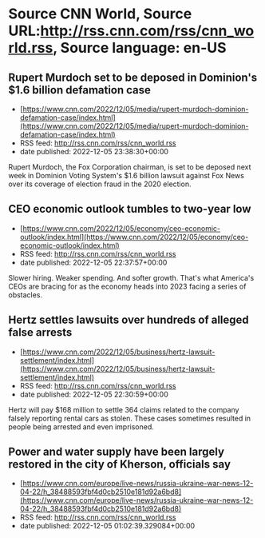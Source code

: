 # Source CNN World, Source URL:http://rss.cnn.com/rss/cnn_world.rss, Source language: en-US

## Rupert Murdoch set to be deposed in Dominion's $1.6 billion defamation case
 - [https://www.cnn.com/2022/12/05/media/rupert-murdoch-dominion-defamation-case/index.html](https://www.cnn.com/2022/12/05/media/rupert-murdoch-dominion-defamation-case/index.html)
 - RSS feed: http://rss.cnn.com/rss/cnn_world.rss
 - date published: 2022-12-05 23:38:30+00:00

Rupert Murdoch, the Fox Corporation chairman, is set to be deposed next week in Dominion Voting System's $1.6 billion lawsuit against Fox News over its coverage of election fraud in the 2020 election.

## CEO economic outlook tumbles to two-year low
 - [https://www.cnn.com/2022/12/05/economy/ceo-economic-outlook/index.html](https://www.cnn.com/2022/12/05/economy/ceo-economic-outlook/index.html)
 - RSS feed: http://rss.cnn.com/rss/cnn_world.rss
 - date published: 2022-12-05 22:37:57+00:00

Slower hiring. Weaker spending. And softer growth. That's what America's CEOs are bracing for as the economy heads into 2023 facing a series of obstacles.

## Hertz settles lawsuits over hundreds of alleged false arrests
 - [https://www.cnn.com/2022/12/05/business/hertz-lawsuit-settlement/index.html](https://www.cnn.com/2022/12/05/business/hertz-lawsuit-settlement/index.html)
 - RSS feed: http://rss.cnn.com/rss/cnn_world.rss
 - date published: 2022-12-05 22:30:59+00:00

Hertz will pay $168 million to settle 364 claims related to the company falsely reporting rental cars as stolen. These cases sometimes resulted in people being arrested and even imprisoned.

## Power and water supply have been largely restored in the city of Kherson, officials say
 - [https://www.cnn.com/europe/live-news/russia-ukraine-war-news-12-04-22/h_38488593fbf4d0cb2510e181d92a6bd8](https://www.cnn.com/europe/live-news/russia-ukraine-war-news-12-04-22/h_38488593fbf4d0cb2510e181d92a6bd8)
 - RSS feed: http://rss.cnn.com/rss/cnn_world.rss
 - date published: 2022-12-05 01:02:39.329084+00:00


